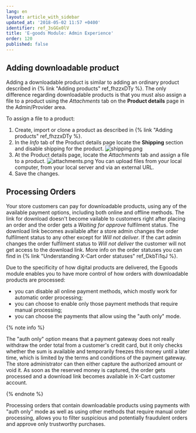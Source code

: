```yaml
---
lang: en
layout: article_with_sidebar
updated_at: '2018-05-02 11:57 +0400'
identifier: ref_3sGGx0lV
title: 'E-goods Module: Admin Experience'
order: 120
published: false
---
```


## Adding downloadable product

Adding a downloadable product is similar to adding an ordinary product described in {% link "Adding products" ref_fhzzxDTy %}. The only difference regarding downloadable products is that you must also assign a file to a product using the _Attachments_ tab on the **Product details** page in the Admin/Provider area.

To assign a file to a product:
1. Create, import or clone a product as described in {% link "Adding products" ref_fhzzxDTy %}.
2. In the _Info_ tab of the Product details page locate the **Shipping** section and disable shipping for the product.
  ![shipping.png]({{site.baseurl}}/attachments/ref_3sGGx0lV/shipping.png)
3. At the Product details page, locate the _Attachments_ tab and assign a file to a product.
  ![attachments.png]({{site.baseurl}}/attachments/ref_3sGGx0lV/attachments.png)
  You can upload files from your local computer, from your local server and via an external URL.
4. Save the changes.

## Processing Orders

Your store customers can pay for downloadable products, using any of the available payment options, including both online and offline methods. The link for download doesn't become vailable to customers right after placing an order and the order gets a _Waiting for approve_ fulfilment status. The download link becomes available after a store admin changes the order fulfilment status to any other except for _Will not deliver_. If the cart admin changes the order fulfilment status to _Will not deliver_ the customer will not get access to the download link. More info on the order statuses you can find in {% link "Understanding X-Cart order statuses" ref_DkbTi1qJ %}.

Due to the specificity of how digital products are delivered, the Egoods module enables you to have more control of how orders with downloadable products are processed: 
- you can disable all online payment methods, which mostly work for automatic order processing;
- you can choose to enable only those payment methods that require manual processing; 
- you can choose the payments that allow using the "auth only" mode. 

{% note info %}

The "auth only" option means that a payment gateway does not really withdraw the order total from a customer's credit card, but it only checks whether the sum is available and temporarily freezes this money until a later time, which is limited by the terms and conditions of the payment gateway. The store administrator can then either capture the authorized amount or void it. As soon as the reserved money is captured, the order gets processed and a download link becomes available in X-Cart customer account.

{% endnote %}

Processing orders that contain downloadable products using payments with "auth only" mode as well as using other methods that require manual order processing, allows you to filter suspicious and potentially fraudulent orders and approve only trustworthy purchases.

